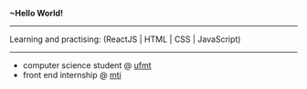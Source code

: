 <strong>~Hello World!</strong>
***************************************************************

Learning and practising:
(ReactJS | HTML | CSS | JavaScript)

***************************************************************

- computer science student @ [ufmt](https://www.ic.ufmt.br/)
- front end internship @ [mti](https://www.mti.mt.gov.br/)


